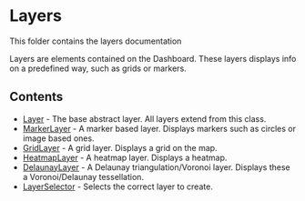 # Layers

This folder contains the layers documentation

Layers are elements contained on the Dashboard. These layers displays info on a predefined way, such as grids or markers.

## Contents

* [Layer](Layer.md) - The base abstract layer. All layers extend from this class.
* [MarkerLayer](Markerlayer.md) - A marker based layer. Displays markers such as circles or image based ones.
* [GridLayer](GridLayer.md) - A grid layer. Displays a grid on the map.
* [HeatmapLayer](HeatmapLayer.md) - A heatmap layer. Displays a heatmap.
* [DelaunayLayer](DelaunayLayer.md) - A Delaunay triangulation/Voronoi layer. Displays these a Voronoi/Delaunay tessellation.
* [LayerSelector](LayerSelector.md) -  Selects the correct layer to create.
